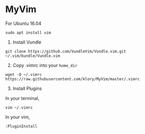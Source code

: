 # MyVim

For Ubuntu 16.04
```
sudo apt install vim
```

1. Install Vundle
```
git clone https://github.com/VundleVim/Vundle.vim.git ~/.vim/bundle/Vundle.vim
```

2. Copy .vimrc into your `home_dir`
```
wget -O ~/.vimrc https://raw.githubusercontent.com/klory/MyVim/master/.vimrc
```

3. Install Plugins

In your terminal,
```
vim ~/.vimrc
```

In your vim,
```
:PluginInstall
```

